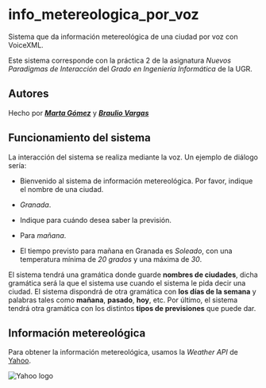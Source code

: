 # info_metereologica_por_voz
Sistema que da información metereológica de una ciudad por voz con VoiceXML. 

Este sistema corresponde con la práctica 2 de la asignatura _Nuevos Paradigmas de Interacción_ del _Grado en Ingeniería Informática_ de la UGR.

## Autores

Hecho por [___Marta Gómez___](https://github.com/mgmacias95) y [___Braulio Vargas___](https://github.com/brauliov)

## Funcionamiento del sistema

La interacción del sistema se realiza mediante la voz. Un ejemplo de diálogo sería:

* Bienvenido al sistema de información metereológica. Por favor, indique el nombre de una ciudad.

* _Granada_.

* Indique para cuándo desea saber la previsión.

* Para _mañana_.

* El tiempo previsto para mañana en Granada es _Soleado_, con una temperatura mínima de _20 grados_ y una máxima de _30_.

El sistema tendrá una gramática donde guarde __nombres de ciudades__, dicha gramática será la que el sistema use cuando el sistema le pida decir una ciudad. El sistema dispondrá de otra gramática con __los días de la semana__ y palabras tales como __mañana__, __pasado__, __hoy__, etc. Por último, el sistema tendrá otra gramática con los distintos __tipos de previsiones__ que puede dar.

## Información metereológica

Para obtener la información metereológica, usamos la _Weather API_ de [Yahoo](https://www.yahoo.com/?ilc=401).

![Yahoo logo](https://poweredby.yahoo.com/purple.png "Yahoo logo")
